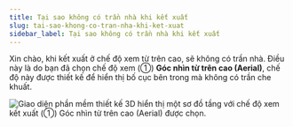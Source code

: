 ```yaml
---
title: Tại sao không có trần nhà khi kết xuất
slug: tai-sao-khong-co-tran-nha-khi-ket-xuat
sidebar_label: Tại sao không có trần nhà khi kết xuất
---
```


Xin chào, khi kết xuất ở chế độ xem từ trên cao, sẽ không có trần nhà. Điều này là do bạn đã chọn chế độ xem (①) **Góc nhìn từ trên cao (Aerial)**, chế độ này được thiết kế để hiển thị bố cục bên trong mà không có trần che khuất.

![Giao diện phần mềm thiết kế 3D hiển thị một sơ đồ tầng với chế độ xem kết xuất (①) Góc nhìn từ trên cao (Aerial) được chọn.](https://storage.googleapis.com/jegavn_kb/images/d3aedc3c-5d60-432a-b68b-0c1d6e4638ce.png)